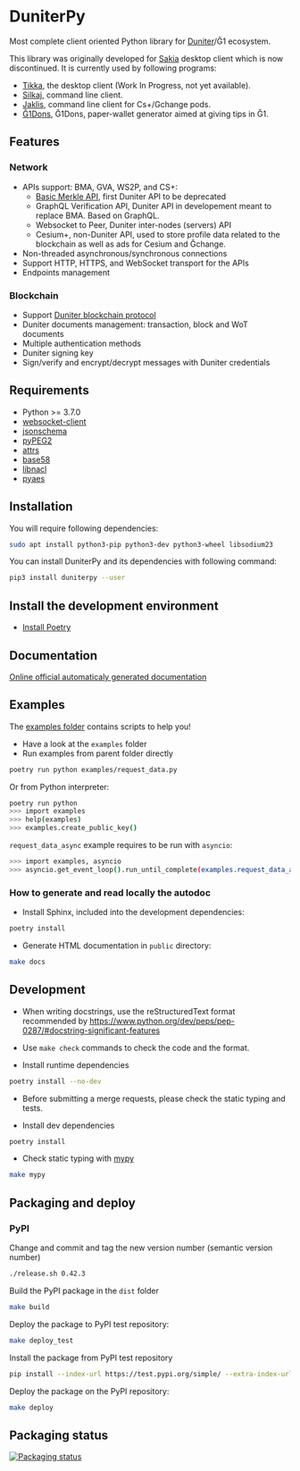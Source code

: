 # DuniterPy
Most complete client oriented Python library for [Duniter](https://git.duniter.org/nodes/typescript/duniter)/Ğ1 ecosystem.

This library was originally developed for [Sakia](http://sakia-wallet.org/) desktop client which is now discontinued.
It is currently used by following programs:
- [Tikka](https://git.duniter.org/clients/python), the desktop client (Work In Progress, not yet available).
- [Silkaj](https://silkaj.duniter.org/), command line client.
- [Jaklis](https://git.p2p.legal/axiom-team/jaklis), command line client for Cs+/Gchange pods.
- [Ğ1Dons](https://git.duniter.org/matograine/g1pourboire), Ğ1Dons, paper-wallet generator aimed at giving tips in Ğ1.

## Features
### Network
- APIs support: BMA, GVA, WS2P, and CS+:
  - [Basic Merkle API](https://git.duniter.org/nodes/typescript/duniter/-/blob/dev/doc/HTTP_API.md), first Duniter API to be deprecated
  - GraphQL Verification API, Duniter API in developement meant to replace BMA. Based on GraphQL.
  - Websocket to Peer, Duniter inter-nodes (servers) API
  - Cesium+, non-Duniter API, used to store profile data related to the blockchain as well as ads for Cesium and Ğchange.
- Non-threaded asynchronous/synchronous connections
- Support HTTP, HTTPS, and WebSocket transport for the APIs
- Endpoints management

### Blockchain
- Support [Duniter blockchain protocol](https://git.duniter.org/documents/rfcs#duniter-blockchain-protocol-dubp)
- Duniter documents management: transaction, block and WoT documents
- Multiple authentication methods
- Duniter signing key
- Sign/verify and encrypt/decrypt messages with Duniter credentials

## Requirements
- Python >= 3.7.0
- [websocket-client](https://pypi.org/project/websocket-client)
- [jsonschema](https://pypi.org/project/jsonschema)
- [pyPEG2](https://pypi.org/project/pyPEG2)
- [attrs](https://pypi.org/project/attrs)
- [base58](https://pypi.org/project/base58)
- [libnacl](https://pypi.org/project/libnacl)
- [pyaes](https://pypi.org/project/pyaes)

## Installation
You will require following dependencies:
```bash
sudo apt install python3-pip python3-dev python3-wheel libsodium23
```

You can install DuniterPy and its dependencies with following command:
```bash
pip3 install duniterpy --user
```

## Install the development environment
- [Install Poetry](https://python-poetry.org/docs/#installation)

## Documentation
[Online official automaticaly generated documentation](https://clients.duniter.io/python/duniterpy/index.html)

## Examples
The [examples folder](https://git.duniter.org/clients/python/duniterpy/tree/master/examples) contains scripts to help you!

- Have a look at the `examples` folder
- Run examples from parent folder directly
```bash
poetry run python examples/request_data.py
```

Or from Python interpreter:
```bash
poetry run python
>>> import examples
>>> help(examples)
>>> examples.create_public_key()
```

`request_data_async` example requires to be run with `asyncio`:
```bash
>>> import examples, asyncio
>>> asyncio.get_event_loop().run_until_complete(examples.request_data_async())
```

### How to generate and read locally the autodoc

- Install Sphinx, included into the development dependencies:
```bash
poetry install
```

- Generate HTML documentation in `public` directory:
```bash
make docs
```

## Development
* When writing docstrings, use the reStructuredText format recommended by https://www.python.org/dev/peps/pep-0287/#docstring-significant-features
* Use `make check` commands to check the code and the format.

* Install runtime dependencies
```bash
poetry install --no-dev
```

* Before submitting a merge requests, please check the static typing and tests.

* Install dev dependencies
```bash
poetry install
```

* Check static typing with [mypy](http://mypy-lang.org/)
```bash
make mypy
```

## Packaging and deploy
### PyPI
Change and commit and tag the new version number (semantic version number)
```bash
./release.sh 0.42.3
```

Build the PyPI package in the `dist` folder
```bash
make build
```

Deploy the package to PyPI test repository:
```bash
make deploy_test
```

Install the package from PyPI test repository
```bash
pip install --index-url https://test.pypi.org/simple/ --extra-index-url https://pypi.python.org/simple/ duniterpy
```

Deploy the package on the PyPI repository:
```bash
make deploy
```

## Packaging status
[![Packaging status](https://repology.org/badge/vertical-allrepos/python:duniterpy.svg)](https://repology.org/project/python:duniterpy/versions)
